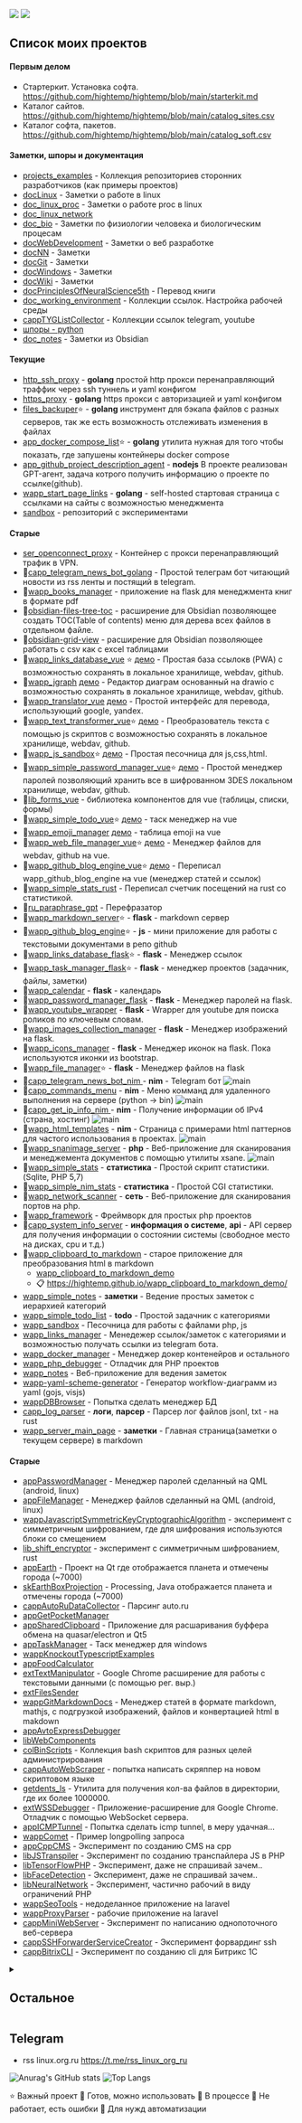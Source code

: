 [![](https://komarev.com/ghpvc/?username=hightemp)](http://canarytokens.com/articles/static/tags/iu6dr582h7e4ocf873r1j0cs8/post.jsp)
[![](https://asdertasd.site/counter/hightemp?a=1)](https://asdertasd.site/counter/hightemp)
  
## Список моих проектов 

#### Первым делом

- Стартеркит. Установка софта. https://github.com/hightemp/hightemp/blob/main/starterkit.md
- Каталог сайтов. https://github.com/hightemp/hightemp/blob/main/catalog_sites.csv
- Каталог софта, пакетов. https://github.com/hightemp/hightemp/blob/main/catalog_soft.csv

#### Заметки, шпоры и документация

- [projects_examples](https://github.com/hightemp/hightemp/blob/main/projects_examples.md) - Коллекция репозиториев сторонних разработчиков (как примеры проектов)
- [docLinux](https://github.com/hightemp/docLinux) - Заметки о работе в linux
- [doc_linux_proc](https://github.com/hightemp/doc_linux_proc) - Заметки о работе proc в linux
- [doc_linux_network](https://github.com/hightemp/doc_linux_network)
- [doc_bio](https://github.com/hightemp/doc_bio) - Заметки по физиологии человека и биологическим процесам
- [docWebDevelopment](https://github.com/hightemp/docWebDevelopment) - Заметки о веб разработке
- [docNN](https://github.com/hightemp/docNN) - Заметки
- [docGit](https://github.com/hightemp/docGit) - Заметки
- [docWindows](https://github.com/hightemp/docWindows) - Заметки
- [docWiki](https://github.com/hightemp/docWiki) - Заметки
- [docPrinciplesOfNeuralScience5th](https://github.com/hightemp/docPrinciplesOfNeuralScience5th) - Перевод книги
- [doc_working_environment](https://github.com/hightemp/doc_working_environment) - Коллекции ссылок. Настройка рабочей среды
- [cappTYGListCollector](https://github.com/hightemp/cappTYGListCollector) - Коллекции ссылок telegram, youtube
- [шпоры - python](https://github.com/hightemp/hightemp/blob/main/python.md)
- [doc_notes](https://github.com/hightemp/doc_notes) - Заметки из Obsidian

#### Текущие

- [http_ssh_proxy](https://github.com/hightemp/http_ssh_proxy) - **golang** простой http прокси перенаправляющий траффик через ssh туннель и yaml конфигом
- [https_proxy](https://github.com/hightemp/https_proxy) - **golang** https прокси с авторизацией и yaml конфигом
- [files_backuper](https://github.com/hightemp/files_backuper)⭐ - **golang** инструмент для бэкапа файлов с разных серверов, так же есть возможность отслеживать изменения в файлах
- [app_docker_compose_list](https://github.com/hightemp/app_docker_compose_list)⭐ - **golang** утилита нужная для того чтобы показать, где запушены контейнеры docker compose
- [app_github_project_description_agent](https://github.com/hightemp/app_github_project_description_agent) - **nodejs** В проекте реализован GPT-агент, задача котрого получить информацию о проекте по ссылке(github).
- [wapp_start_page_links](https://github.com/hightemp/wapp_start_page_links) - **golang** - self-hosted стартовая страница с ссылками на сайты с возможностью менеджмента
- [sandbox](https://github.com/hightemp/sandbox) - репозиторий с экспериментами

#### Старые

- [ser_openconnect_proxy](https://github.com/hightemp/ser_openconnect_proxy) - Контейнер с прокси перенаправляющий трафик в VPN.
- 📗[capp_telegram_news_bot_golang](https://github.com/hightemp/capp_telegram_news_bot_golang) - Простой телеграм бот читающий новости из rss ленты и постящий в telegram.
- 📗[wapp_books_manager](https://github.com/hightemp/wapp_books_manager) - приложение на flask для менеджмента книг в формате pdf
- 📗[obsidian-files-tree-toc](https://github.com/hightemp/obsidian-files-tree-toc) - расширение для Obsidian позволяющее создать TOC(Table of contents) меню для дерева всех файлов в отдельном файле.
- 📘[obsidian-grid-view](https://github.com/hightemp/obsidian-grid-view) - расширение для Obsidian позволяющее работать с csv как с excel таблицами
- 📗[wapp_links_database_vue](https://github.com/hightemp/wapp_links_database_vue) ⭐ [демо](https://hightemp.github.io/wapp_links_database_vue/) - Простая база ссылокв (PWA) с возможностью сохранять в локальное хранилище, webdav, github.
- 📗[wapp_jgraph](https://github.com/hightemp/wapp_jgraph) [демо](https://hightemp.github.io/wapp_jgraph/) - Редактор диаграм основанный на drawio с возможностью сохранять в локальное хранилище, webdav, github.
- 📗[wapp_translator_vue](https://github.com/hightemp/wapp_translator_vue) [демо](https://hightemp.github.io/wapp_translator_vue/) - Простой интерфейс для перевода, использующий google, yandex.
- 📗[wapp_text_transformer_vue](https://github.com/hightemp/wapp_text_transformer_vue)⭐ [демо](https://hightemp.github.io/wapp_text_transformer_vue/) - Преобразователь текста с помощью js скриптов с возможностью сохранять в локальное хранилище, webdav, github.
- 📗[wapp_js_sandbox](https://github.com/hightemp/wapp_js_sandbox)⭐ [демо](https://hightemp.github.io/wapp_js_sandbox/) - Простая песочница для js,css,html.
- 📗[wapp_simple_password_manager_vue](https://github.com/hightemp/wapp_simple_password_manager_vue)⭐ [демо](https://hightemp.github.io/wapp_simple_password_manager_vue/) - Простой менеджер паролей позволяющий хранить все в шифрованном 3DES локальном хранилище, webdav, github.
- 📘[lib_forms_vue](https://github.com/hightemp/lib_forms_vue) - библиотека компонентов для vue (таблицы, списки, формы)
- 📗[wapp_simple_todo_vue](https://github.com/hightemp/wapp_simple_todo_vue)⭐ [демо](https://hightemp.github.io/wapp_simple_todo_vue/) - таск менеджер на vue
- 📗[wapp_emoji_manager](https://github.com/hightemp/wapp_emoji_manager) [демо](https://hightemp.github.io/wapp_emoji_manager/) - таблица emoji на vue
- 📗[wapp_web_file_manager_vue](https://github.com/hightemp/wapp_web_file_manager_vue)⭐ [демо](https://hightemp.github.io/wapp_web_file_manager_vue/) - Менеджер файлов для webdav, github на vue.
- 📘[wapp_github_blog_engine_vue](https://github.com/hightemp/wapp_github_blog_engine_vue)⭐ [демо](https://hightemp.github.io/wapp_github_blog_engine_vue/) - Переписал wapp_github_blog_engine на vue (менеджер статей и ссылок)
- 📗[wapp_simple_stats_rust](https://github.com/hightemp/wapp_simple_stats_rust) - Переписал счетчик посещений на rust со статистикой.
- 📗[ru_paraphrase_gpt](https://github.com/hightemp/ru_paraphrase_gpt) - Перефразатор
- 📗[wapp_markdown_server](https://github.com/hightemp/wapp_markdown_server)⭐ - **flask** - markdown сервер
- 📗[wapp_github_blog_engine](https://github.com/hightemp/wapp_github_blog_engine)⭐ - **js** - мини приложение для работы с текстовыми документами в репо github
- 📘[wapp_links_database_flask](https://github.com/hightemp/wapp_links_database_flask)⭐ - **flask** - Менеджер ссылок
- 📘[wapp_task_manager_flask](https://github.com/hightemp/wapp_task_manager_flask)⭐ - **flask** - менеджер проектов (задачник, файлы, заметки)
- 📘[wapp_calendar](https://github.com/hightemp/wapp_calendar) - **flask** - календарь
- 📙[wapp_password_manager_flask](https://github.com/hightemp/wapp_password_manager_flask) - **flask** - Менеджер паролей на flask. 
- 📗[wapp_youtube_wrapper](https://github.com/hightemp/wapp_youtube_wrapper) - **flask** - Wrapper для youtube для поиска роликов по ключевым словам. 
- 📘[wapp_images_collection_manager](https://github.com/hightemp/wapp_images_collection_manager) - **flask** - Менеджер изображений на flask. 
- 📗[wapp_icons_manager](https://github.com/hightemp/wapp_icons_manager) - **flask** - Менеджер иконок на flask. Пока используются иконки из bootstrap. 
- 📗[wapp_file_manager](https://github.com/hightemp/wapp_file_manager)⭐ - **flask** - Менеджер файлов на flask 
- 📗[capp_telegram_news_bot_nim ](https://github.com/hightemp/capp_telegram_news_bot_nim) - **nim** - Telegram бот ![main](https://github.com/hightemp/capp_telegram_news_bot_nim/actions/workflows/main.yml/badge.svg)
- 📘[capp_commands_menu](https://github.com/hightemp/capp_commands_menu) - **nim** - Меню комманд для удаленного выполнения на сервере (python -> bin) ![main](https://github.com/hightemp/capp_commands_menu/actions/workflows/main.yml/badge.svg)
- 📗[capp_get_ip_info_nim ](https://github.com/hightemp/capp_get_ip_info_nim ) - **nim** - Получение информации об IPv4 (страна, хостинг) ![main](https://github.com/hightemp/capp_get_ip_info_nim/actions/workflows/main.yml/badge.svg)
- 📘[wapp_html_templates](https://github.com/hightemp/wapp_html_templates) - **nim** - Страница с примерами html паттернов для частого использования в проектах. ![main](https://github.com/hightemp/wapp_html_templates/actions/workflows/main.yml/badge.svg)
- 📘[wapp_snanimage_server](https://github.com/hightemp/wapp_snanimage_server) - **php** - Веб-приложение для сканирования и менеджемента документов с помощью утилиты xsane. ![main](https://github.com/hightemp/wapp_snanimage_server/actions/workflows/main.yml/badge.svg)
- 📗[wapp_simple_stats](https://github.com/hightemp/wapp_simple_stats) - **статистика** - Простой скрипт статистики. (Sqlite, PHP 5,7)
- 📗[wapp_simple_nim_stats](https://github.com/hightemp/wapp_simple_nim_stats) - **статистика** - Простой CGI статистики.
- 📗[wapp_network_scanner](https://github.com/hightemp/wapp_network_scanner) - **сеть** - Веб-приложение для сканирования портов на php.
- 📗[wapp_framework](https://github.com/hightemp/wapp_framework) - Фреймворк для простых php проектов
- 📘[capp_system_info_server](https://github.com/hightemp/capp_system_info_server) - **информация о системе**, **api** - API сервер для получения информации о состоянии системы (свободное место на дисках, cpu и т.д.)
- 📙[wapp_clipboard_to_markdown](https://github.com/hightemp/wapp_clipboard_to_markdown) - старое приложение для преобразования html в markdown
  - [wapp_clipboard_to_markdown_demo](https://github.com/hightemp/wapp_clipboard_to_markdown_demo)
  - 📋 https://hightemp.github.io/wapp_clipboard_to_markdown_demo/
- [wapp_simple_notes](https://github.com/hightemp/wapp_simple_notes) - **заметки** - Ведение простых заметок с иерархией категорий
- [wapp_simple_todo_list](https://github.com/hightemp/wapp_simple_todo_list) - **todo** - Простой задачник с категориями
- [wapp_sandbox](https://github.com/hightemp/wapp_sandbox) - Песочница для работы с файлами php, js
- [wapp_links_manager](https://github.com/hightemp/wapp_links_manager) - Менедежер ссылок/заметок с категориями и возможностью получать ссылки из telegram бота.
- [wapp_docker_manager](https://github.com/hightemp/wapp_docker_manager) - Менеджер докер контенейров и остального
- [wapp_php_debugger](https://github.com/hightemp/wapp_php_debugger) - Отладчик для PHP проектов
- [wapp_notes](https://github.com/hightemp/wapp_notes) - Веб-приложение для ведения заметок
- [wapp-yaml-scheme-generator](https://github.com/hightemp/wapp-yaml-scheme-generator) - Генератор workflow-диаграмм из yaml (gojs, visjs)
- [wappDBBrowser](https://github.com/hightemp/wappDBBrowser) - Попытка сделать менеджер БД
- [capp_log_parser](https://github.com/hightemp/capp_log_parser) - **логи**, **парсер** - Парсер лог файлов jsonl, txt - на rust
- [wapp_server_main_page](https://github.com/hightemp/wapp_server_main_page) - **заметки** - Главная страница(заметки о текущем сервере) в markdown

#### Старые

- [appPasswordManager](https://github.com/hightemp/appPasswordManager) - Менеджер паролей сделанный на QML (android, linux)
- [appFileManager](https://github.com/hightemp/appFileManager) - Менеджер файлов сделанный на QML (android, linux)
- [wappJavascriptSymmetricKeyCryptographicAlgorithm](https://github.com/hightemp/wappJavascriptSymmetricKeyCryptographicAlgorithm) - эксперимент с симметричным шифрованием, где для шифрования используются блоки со смещением
- [lib_shift_encryptor](https://github.com/hightemp/lib_shift_encryptor) - эксперимент с симметричным шифрованием, rust
- [appEarth](https://github.com/hightemp/appEarth) - Проект на Qt где отображается планета и отмечены города (~7000)
- [skEarthBoxProjection](https://github.com/hightemp/skEarthBoxProjection) - Processing, Java отображается планета и отмечены города (~7000)
- [cappAutoRuDataCollector](https://github.com/hightemp/cappAutoRuDataCollector) - Парсинг auto.ru 
- [appGetPocketManager](https://github.com/hightemp/appGetPocketManager)
- [appSharedClipboard](https://github.com/hightemp/appSharedClipboard) - Приложение для расшаривания буффера обмена на quasar/electron и Qt5
- [appTaskManager](https://github.com/hightemp/appTaskManager) - Таск менеджер для windows
- [wappKnockoutTypescriptExamples](https://github.com/hightemp/wappKnockoutTypescriptExamples)
- [appFoodCalculator](https://github.com/hightemp/appFoodCalculator)
- [extTextManipulator](https://github.com/hightemp/extTextManipulator) - Google Chrome расширение для работы с текстовыми данными (с помощью рег. выр.)
- [extFilesSender](https://github.com/hightemp/extFilesSender)
- [wappGitMarkdownDocs](https://github.com/hightemp/wappGitMarkdownDocs) - Менеджер статей в формате markdown, mathjs, с подгрузкой изображений, файлов и конвертацией html в makdown
- [appAvtoExpressDebugger](https://github.com/hightemp/appAvtoExpressDebugger)
- [libWebComponents](https://github.com/hightemp/libWebComponents)
- [colBinScripts](https://github.com/hightemp/colBinScripts) - Коллекция bash скриптов для разных целей администрирования
- [cappAutoWebScraper](https://github.com/hightemp/cappAutoWebScraper) - попытка написать скряппер на новом скриптовом языке
- [getdents_ls](https://github.com/hightemp/getdents_ls) - Утилита для получения кол-ва файлов в директории, где их более 1000000. 
- [extWSSDebugger](https://github.com/hightemp/extWSSDebugger) - Приложение-расширение для Google Chrome. Отладчик с помощью WebSocket сервера.
- [appICMPTunnel](https://github.com/hightemp/appICMPTunnel) - Попытка сделать icmp tunnel, в меру удачная... 
- [wappComet](https://github.com/hightemp/wappComet) - Пример longpolling запроса
- [appCppCMS](https://github.com/hightemp/appCppCMS) - Эксперимент по созданию CMS на cpp
- [libJSTranspiler](https://github.com/hightemp/libJSTranspiler) - Эксперимент по созданию транспайлера JS в PHP
- [libTensorFlowPHP](https://github.com/hightemp/libTensorFlowPHP) - Эксперимент, даже не спрашивай зачем..
- [libFaceDetection](https://github.com/hightemp/libFaceDetection) - Эксперимент, даже не спрашивай зачем..
- [libNeuralNetwork](https://github.com/hightemp/libNeuralNetwork) - Эксперимент, частично рабочий в виду ограничений PHP 
- [wappSeoTools](https://github.com/hightemp/wappSeoTools) - недоделанное приложение на laravel
- [wappProxyParser](https://github.com/hightemp/wappProxyParser) - рабочие приложение на laravel
- [cappMiniWebServer](https://github.com/hightemp/cappMiniWebServer) - Эксперимент по написанию однопоточного веб-сервера
- [cappSSHForwarderServiceCreator](https://github.com/hightemp/cappSSHForwarderServiceCreator) - Эксперимент форвардинг ssh
- [cappBitrixCLI](https://github.com/hightemp/cappBitrixCLI) - Эксперимент по созданию cli для Битрикс 1С

<details>
  <summary> 
  <h2>Остальное</h2>
  </summary>

#### Коллекции, awesome

- [col_links_catalog](https://github.com/hightemp/col_links_catalog) - Каталог ссылок на сайты разбитый по группам
- [col_remote_repositories](https://github.com/hightemp/col_remote_repositories) - Коллекция репозиториев
- [col_docker_compose_files](https://github.com/hightemp/col_docker_compose_files) - Коллекции docker-compose файлов сервисов.
- [col_config_files](https://github.com/hightemp/col_config_files) - Конфиги
- [col_diagrams](https://github.com/hightemp/col_diagrams) - Кол-ция диаграмм - drawio

#### Курсы

- [geekbrains_algorithms](https://github.com/hightemp/geekbrains_algorithms)
- [otus-linux](https://github.com/hightemp/otus-linux)
- [otus-nn-python](https://github.com/hightemp/otus-nn-python)
- [geeklinux-2019-02-01](https://github.com/hightemp/geeklinux-2019-02-01)

</details>

## Telegram

- rss linux.org.ru https://t.me/rss_linux_org_ru

![Anurag's GitHub stats](https://github-readme-stats.vercel.app/api?username=hightemp)
![Top Langs](https://github-readme-stats.vercel.app/api/top-langs/?username=hightemp)

⭐ Важный проект
📗 Готов, можно использовать
📘 В процессе
📙 Не работает, есть ошибки
🔩 Для нужд автоматизации
